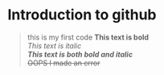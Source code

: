 # Introduction to github 
 > this is my first code 
**This text is bold**\
*This text is italic*\
***This text is both bold and italic***\
~~OOPS I made an error~~
